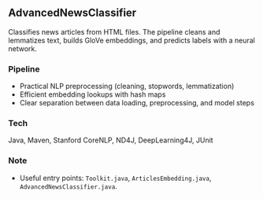 ## AdvancedNewsClassifier

Classifies news articles from HTML files. The pipeline cleans and lemmatizes text, builds GloVe embeddings, and predicts labels with a neural network.

### Pipeline
- Practical NLP preprocessing (cleaning, stopwords, lemmatization)
- Efficient embedding lookups with hash maps
- Clear separation between data loading, preprocessing, and model steps

### Tech
Java, Maven, Stanford CoreNLP, ND4J, DeepLearning4J, JUnit

### Note
- Useful entry points: `Toolkit.java`, `ArticlesEmbedding.java`, `AdvancedNewsClassifier.java`.